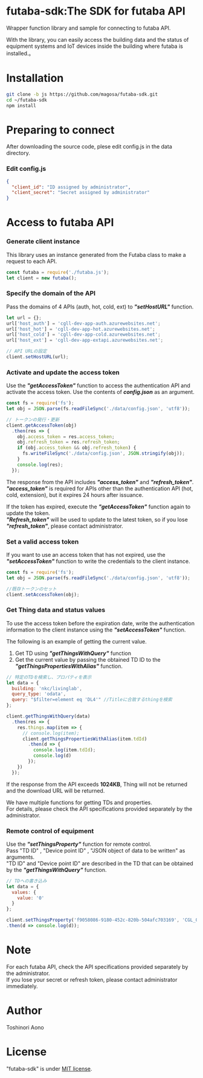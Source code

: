 # futaba-sdk:The SDK for futaba API

Wrapper function library and sample for connecting to futaba API.

With the library, you can easily access the building data and the status of equipment systems and IoT devices inside the building where futaba is installed.。

# Installation

```bash
git clone -b js https://github.com/magosa/futaba-sdk.git
cd ~/futaba-sdk
npm install
```

# Preparing to connect

After downloading the source code, plese edit config.js in the data directory.

### Edit config.js

```Javascript:config.json
{
  "client_id": "ID assigned by administrator",
  "client_secret": "Secret assigned by administrator"
}
```

# Access to futaba API

### Generate client instance

This library uses an instance generated from the Futaba class to make a request to each API.

```Javascript:futaba_hot_sample.js
const futaba = require('./futaba.js');
let client = new futaba();
```

### Specify the domain of the API

Pass the domains of 4 APIs (auth, hot, cold, ext)  to ***"setHostURL"*** function.

```Javascript:futaba_hot_sample.js
let url = {};
url['host_auth'] = 'cgll-dev-app-auth.azurewebsites.net';
url['host_hot'] = 'cgll-dev-app-hot.azurewebsites.net';
url['host_cold'] = 'cgll-dev-app-cold.azurewebsites.net';
url['host_ext'] = 'cgll-dev-app-extapi.azurewebsites.net';

// API URLの設定
client.setHostURL(url);
```

### Activate and update the access token

Use the ***"getAccessToken"*** function to access the authentication API and activate the access token.
Use the contents of ***config.json*** as an argument.

```Javascript:futaba_hot_sample.js
const fs = require('fs');
let obj = JSON.parse(fs.readFileSync('./data/config.json', 'utf8'));

// トークンの発行・更新
client.getAccessToken(obj)
  .then(res => {
    obj.access_token = res.access_token;
    obj.refresh_token = res.refresh_token;
    if (obj.access_token && obj.refresh_token) {
      fs.writeFileSync('./data/config.json', JSON.stringify(obj));
    }
    console.log(res);
  });
```

The response from the API includes ***"access_token"*** and ***"refresh_token"***.  
***"access_token"*** is required for APIs other than the authentication API (hot, cold, extension), but it expires 24 hours after issuance.

If the token has expired, execute the ***"getAccessToken"*** function again to update the token.  
***"Refresh_token"*** will be used to update to the latest token, so if you lose ***"refresh_token"***, please contact administrator.

### Set a valid access token

If you want to use an access token that has not expired, use the ***"setAccessToken"*** function to write the credentials to the client instance.

```Javascript:futaba_hot_sample.js
const fs = require('fs');
let obj = JSON.parse(fs.readFileSync('./data/config.json', 'utf8'));

//既存トークンのセット
client.setAccessToken(obj);
```

### Get Thing data and status values

To use the access token before the expiration date, write the authentication information to the client instance using the ***"setAccessToken"*** function.

The following is an example of getting the current value.

1. Get TD using ***"getThingsWithQuery"*** function
2. Get the current value by passing the obtained TD ID to the ***"getThingsPropertiesWithAlias"*** function.

```Javascript:futaba_hot_sample.js
// 特定のTDを検索し、プロパティを表示
let data = {
  building: 'nkc/livinglab',
  query_type: 'odata',
  query: "$filter=element eq 'DL4'" //Titleに合致するthingを検索
};

client.getThingsWithQuery(data)
  .then(res => {
    res.things.map(item => {
      // console.log(item);
      client.getThingsPropertiesWithAlias(item.tdId)
        .then(d => {
          console.log(item.tdId);
          console.log(d)
        });
    })
  });
```

If the response from the API exceeds **1024KB**, Thing will not be returned and the download URL will be returned.

We have multiple functions for getting TDs and properties.  
For details, please check the API specifications provided separately by the administrator.

### Remote control of equipment

Use the ***"setThingsProperty"*** function for remote control.  
Pass "TD ID" , "Device point ID" , "JSON object of data to be written" as arguments.  
"TD ID" and "Device point ID" are described in the TD that can be obtained by the  ***"getThingsWithQuery"*** function.

```Javascript:futaba_hot_sample.js
// TDへの書き込み
let data = {
  values: {
    value: '0'
  }
};

client.setThingsProperty('f9058086-9180-452c-820b-504afc703169', 'CGL_000002', data)
.then(d => console.log(d));
```

# Note

For each futaba API, check the API specifications provided separately by the administrator.  
If you lose your secret or refresh token, please contact administrator immediately.

# Author

Toshinori Aono

# License

"futaba-sdk" is under [MIT license](https://en.wikipedia.org/wiki/MIT_License).
